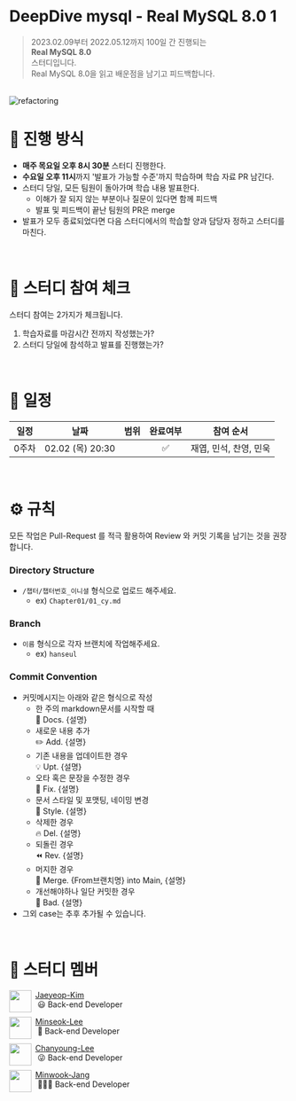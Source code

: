 
# DeepDive mysql - Real MySQL 8.0 1

> 2023.02.09부터 2022.05.12까지 100일 간 진행되는 <br>
**Real MySQL 8.0**
<br> 스터디입니다. <br>
> Real MySQL 8.0을 읽고 배운점을 남기고 피드백합니다.
> 
<br>

<img src="https://image.yes24.com/goods/103415627/XL" alt="refactoring">

<br>

# 📒 진행 방식
- **매주 목요일 오후 8시 30분** 스터디 진행한다.
- **수요일 오후 11시**까지 '발표가 가능할 수준'까지 학습하며 학습 자료 PR 남긴다.
- 스터디 당일, 모든 팀원이 돌아가며 학습 내용 발표한다.
  - 이해가 잘 되지 않는 부분이나 질문이 있다면 함께 피드백
  - 발표 및 피드백이 끝난 팀원의 PR은 merge
- 발표가 모두 종료되었다면 다음 스터디에서의 학습할 양과 담당자 정하고 스터디를 마친다.

<br>

# 🚩 스터디 참여 체크
스터디 참여는 2가지가 체크됩니다. 

1. 학습자료를 마감시간 전까지 작성했는가? 
2. 스터디 당일에 참석하고 발표를 진행했는가?


<br>

# 📅 일정

|일정|날짜|범위|완료여부|참여 순서
|:--:|:--:|:--:|:--:|:--:|
|0주차|02.02 (목) 20:30||✅|재엽, 민석, 찬영, 민욱|

<br>

# ⚙ 규칙
모든 작업은 Pull-Request 를 적극 활용하여 Review 와 커밋 기록을 남기는 것을 권장합니다.
### Directory Structure
- `/챕터/챕터번호_이니셜` 형식으로 업로드 해주세요.
  - ex) `Chapter01/01_cy.md`

### Branch
- `이름` 형식으로 각자 브랜치에 작업해주세요.
  - ex) `hanseul`

### Commit Convention
- 커밋메시지는 아래와 같은 형식으로 작성
    - 한 주의 markdown문서를 시작할 때 <br />
        :page_facing_up: Docs. {설명}
    -  새로운 내용 추가  <br />
        :pencil2: Add. {설명}  
    -  기존 내용을 업데이트한 경우  <br /> 
        :bulb: Upt. {설명}
    -  오타 혹은 문장을 수정한 경우   <br />
        :hammer: Fix. {설명}
    -  문서 스타일 및 포맷팅, 네이밍 변경   <br />
         :art: Style. {설명}
    -  삭제한 경우   <br />
        :fire: Del. {설명}
    -  되돌린 경우   <br />
        :rewind: Rev. {설명}
    -  머지한 경우   <br />
        :twisted_rightwards_arrows: Merge. {From브랜치명} into Main, {설명}
    - 개선해야하나 일단 커밋한 경우     <br />
        :poop: Bad. {설명}
-  그외 case는 추후 추가될 수 있습니다.



<br>

# 🙋 스터디 멤버

<img align="left" width="40" height="40" src="https://avatars.githubusercontent.com/u/15976812?v=4">

&nbsp;[Jaeyeop-Kim](https://github.com/kimjy-par) 
<br>&nbsp; 😃 Back-end Developer

<img align="left" width="40" height="40" src="https://avatars.githubusercontent.com/u/93478318?v=4">

&nbsp;[Minseok-Lee](https://github.com/leeminseok8) 
<br>&nbsp; 🤗 Back-end Developer

<img align="left" width="40" height="40" src="https://avatars.githubusercontent.com/u/89123869?v=4">

&nbsp;[Chanyoung-Lee](https://github.com/coldzero94) 
<br>&nbsp; 😜 Back-end Developer

<img align="left" width="40" height="40" src="https://avatars.githubusercontent.com/u/93053451?v=4">

&nbsp;[Minwook-Jang](https://github.com/black2code) <br>
&nbsp; 🙇🏻‍♂️ Back-end Developer



</br>
